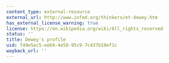 ```yaml
---
content_type: external-resource
external_url: http://www.infed.org/thinkers/et-dewey.htm
has_external_license_warning: true
license: https://en.wikipedia.org/wiki/All_rights_reserved
status: ''
title: Dewey's profile
uid: f49e5ac5-ee69-4e58-95c9-7c437b10ef1c
wayback_url: ''
---
```

